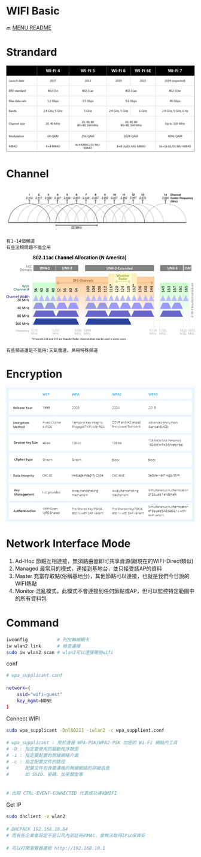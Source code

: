 WIFI Basic
===
🔙 [MENU README](./README.md)


# Strandard
![](./_src/WiFi%20Strandard.png)

# Channel
![](./_src/WiFi%20Channel%202.4.png)
```
有1~14個頻道
有些法規問題不能全用
```

![](./_src/WiFi%20Channel%205.png)
```
有些頻道還是不能用:天氣雷達、民用特殊頻道
```

# Encryption
![](./_src/WiFi%20Encryption.png)


# Network Interface Mode
1. Ad-Hoc
    節點互相連接，無須路由器即可共享資源(跟現在的WIFI-Direct類似)
2. Managed
    最常用的模式，連接到基地台，並只接受該AP的資料
3. Master
    充當存取點(俗稱基地台)，其他節點可以連接，也就是我們今日說的WIFI熱點
4. Monitor
    混亂模式，此模式不會連接到任何節點或AP，但可以監控特定範圍中的所有資料包


# Command
```bash
iwconfig           # 列出無線網卡
iw wlan2 link      # 檢查連接
sudo iw wlan2 scan # wlan2可以連接哪些wifi
```
conf
```bash
# wpa_supplicant.conf

network={
    ssid="wifi-guest"
    key_mgmt=NONE
}
```
Connect WIFI
```bash
sudo wpa_supplicant -Dnl80211 -iwlan2 -c wpa_supplient.conf

# wpa_supplicant : 用於連接 WPA-PSK/WPA2-PSK 加密的 Wi-Fi 網絡的工具
# -D : 指定要使用的驅動程序類型
# -i : 指定要配置的無線網絡介面
# -c : 指定配置文件的路徑
#      配置文件包含要連接的無線網絡的詳細信息
#      如 SSID、密碼、加密類型等


# 出現 CTRL-EVENT-CONNECTED 代表成功連結WIFI
```
Get IP
```bash
sudo dhclient -v wlan2

# DHCPACK 192.168.10.84
# 而有些企業會設定不是公司內部註冊的MAC，會無法取得IP以保資安

# 可以打開瀏覽器連結 http://192.168.10.1
```
